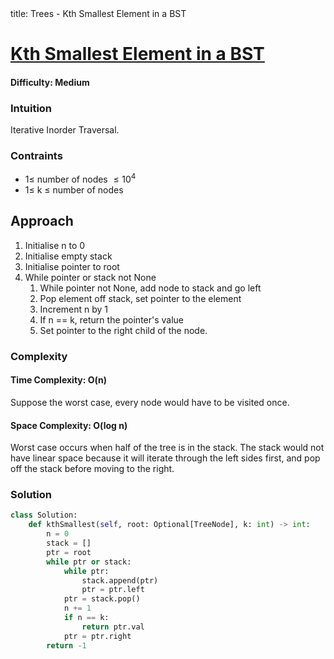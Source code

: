 <frontmatter>
  title: Trees - Kth Smallest Element in a BST
</frontmatter>

# [Kth Smallest Element in a BST](https://leetcode.com/problems/kth-smallest-element-in-a-bst/)
#### Difficulty: Medium

### Intuition
Iterative Inorder Traversal.

### Contraints
- $1\leqslant$ number of nodes $\leqslant 10^4$
- $1\leqslant$ k $\leqslant$ number of nodes

## Approach
1. Initialise n to 0
2. Initialise empty stack
3. Initialise pointer to root
4. While pointer or stack not None
    1. While pointer not None, add node to stack and go left
    2. Pop element off stack, set pointer to the element
    3. Increment n by 1 
    4. If n == k, return the pointer's value
    5. Set pointer to the right child of the node.

### Complexity
#### Time Complexity: O(n)
Suppose the worst case, every node would have to be visited once.
#### Space Complexity: O(log n)
Worst case occurs when half of the tree is in the stack. The stack would not have linear space because it will iterate through the left sides first, and pop off the stack before moving to the right.
### Solution
<panel header="Don't cheat yourself" type="dark">

```python
class Solution:
    def kthSmallest(self, root: Optional[TreeNode], k: int) -> int:
        n = 0
        stack = []
        ptr = root
        while ptr or stack:
            while ptr:
                stack.append(ptr)
                ptr = ptr.left
            ptr = stack.pop()
            n += 1
            if n == k:
                return ptr.val
            ptr = ptr.right
        return -1
```
</panel>

